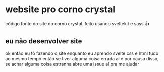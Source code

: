 # website pro corno crystal

código fonte do site do corno crystal. feito usando sveltekit e sass :+1:

## eu não desenvolver site

ok então eu tô fazendo o site enquanto eu aprendo svelte css e html tudo ao mesmo tempo então se tiver alguma coisa errada aí é por causa disso, se achar alguma coisa estranha abre uma issue aí pra me ajudar